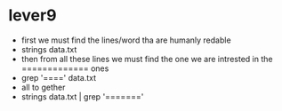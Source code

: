 # lever9
* first we must find the lines/word tha are humanly redable
* strings data.txt
* then from all these lines we must find the one we are intrested in the ============= ones
* grep '====' data.txt
* all to gether
* strings data.txt | grep '======='
